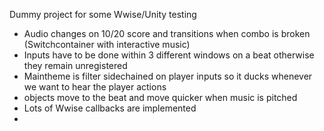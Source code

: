 Dummy project for some Wwise/Unity testing


- Audio changes on 10/20 score and transitions when combo is broken (Switchcontainer with interactive music)
- Inputs have to be done within 3 different windows on a beat otherwise they remain unregistered 
- Maintheme is filter sidechained on player inputs so it ducks whenever we want to hear the player actions
- objects move to the beat and move quicker when music is pitched
- Lots of Wwise callbacks are implemented
- 
  
